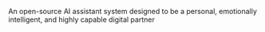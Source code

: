 An open-source AI assistant system designed to be a personal, emotionally intelligent, and highly capable digital partner
